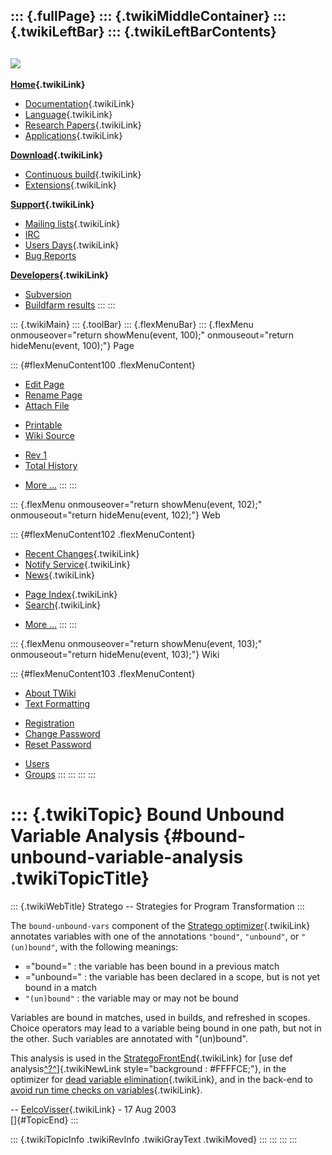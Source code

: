 ::: {.fullPage}
::: {.twikiMiddleContainer}
::: {.twikiLeftBar}
::: {.twikiLeftBarContents}
  ----------------------------------------------------------------------------------
  [![](../pub/Stratego/StrategoLogo/StrategoLogoTextlessWhite-100px.png)](WebHome)
  ----------------------------------------------------------------------------------

**[Home](WebHome){.twikiLink}**

-   [Documentation](StrategoDocumentation){.twikiLink}
-   [Language](StrategoLanguage){.twikiLink}
-   [Research Papers](StrategoPublications){.twikiLink}
-   [Applications](StrategoApplication){.twikiLink}

**[Download](StrategoDownload){.twikiLink}**

-   [Continuous build](ContinuousBuild){.twikiLink}
-   [Extensions](AdditionalPackageDownload){.twikiLink}

**[Support](StrategoSupport){.twikiLink}**

-   [Mailing lists](MailingList){.twikiLink}
-   [IRC](irc://irc.freenode.net/#stratego)
-   [Users Days](StrategoUsersDay){.twikiLink}
-   [Bug Reports](http://yellowgrass.org/project/StrategoXT)

**[Developers](StrategoDev){.twikiLink}**

-   [Subversion](https://svn.strategoxt.org/repos/StrategoXT/strategoxt/trunk)
-   [Buildfarm
    results](http://hydra.nixos.org/jobset/strategoxt/strategoxt-release/all)
:::
:::

::: {.twikiMain}
::: {.toolBar}
::: {.flexMenuBar}
::: {.flexMenu onmouseover="return showMenu(event, 100);" onmouseout="return hideMenu(event, 100);"}
Page

::: {#flexMenuContent100 .flexMenuContent}
-   [Edit
    Page](http://www.program-transformation.org/edit/Stratego/BoundUnboundVariableAnalysis?t=1536825565)
-   [Rename
    Page](http://www.program-transformation.org/rename/Stratego/BoundUnboundVariableAnalysis)
-   [Attach
    File](http://www.program-transformation.org/attach/Stratego/BoundUnboundVariableAnalysis)

<!-- -->

-   [Printable](http://www.program-transformation.org/view/Stratego/BoundUnboundVariableAnalysis?skin=print.pattern)
-   [Wiki
    Source](http://www.program-transformation.org/view/Stratego/BoundUnboundVariableAnalysis?skin=text&raw=on&contenttype=text/plain)

<!-- -->

-   [Rev
    1](http://www.program-transformation.org/view/Stratego/BoundUnboundVariableAnalysis?rev=1.1)
-   [Total
    History](http://www.program-transformation.org/rdiff/Stratego/BoundUnboundVariableAnalysis)

<!-- -->

-   [More
    \...](http://www.program-transformation.org/oops/Stratego/BoundUnboundVariableAnalysis?template=oopsmore&param1=1.1&param2=1.1)
:::
:::

::: {.flexMenu onmouseover="return showMenu(event, 102);" onmouseout="return hideMenu(event, 102);"}
Web

::: {#flexMenuContent102 .flexMenuContent}
-   [Recent Changes](WebChanges){.twikiLink}
-   [Notify Service](WebNotify){.twikiLink}
-   [News](WebNews){.twikiLink}

<!-- -->

-   [Page Index](WebIndex){.twikiLink}
-   [Search](WebSearch){.twikiLink}

<!-- -->

-   [More
    \...](http://www.program-transformation.org/oops/Stratego/BoundUnboundVariableAnalysis?template=oopsmore&param1=1.1&param2=1.1)
:::
:::

::: {.flexMenu onmouseover="return showMenu(event, 103);" onmouseout="return hideMenu(event, 103);"}
Wiki

::: {#flexMenuContent103 .flexMenuContent}
-   [About
    TWiki](http://www.program-transformation.org/view/TWiki/WebHome)
-   [Text
    Formatting](http://www.program-transformation.org/view/TWiki/TextFormattingRules)

<!-- -->

-   [Registration](http://www.program-transformation.org/view/TWiki/TWikiRegistration)
-   [Change
    Password](http://www.program-transformation.org/view/TWiki/ChangePassword)
-   [Reset
    Password](http://www.program-transformation.org/view/TWiki/ResetPassword)

<!-- -->

-   [Users](http://www.program-transformation.org/view/Main/TWikiUsers)
-   [Groups](http://www.program-transformation.org/view/Main/TWikiGroups)
:::
:::
:::
:::

::: {.twikiTopic}
Bound Unbound Variable Analysis {#bound-unbound-variable-analysis .twikiTopicTitle}
===============================

::: {.twikiWebTitle}
Stratego \-- Strategies for Program Transformation
:::

The `bound-unbound-vars` component of the [Stratego
optimizer](StrategoOptimizer){.twikiLink} annotates variables with one
of the annotations `"bound"`, `"unbound"`, or `"(un)bound"`, with the
following meanings:

-   =\"bound=\" : the variable has been bound in a previous match
-   =\"unbound=\" : the variable has been declared in a scope, but is
    not yet bound in a match
-   `"(un)bound"` : the variable may or may not be bound

Variables are bound in matches, used in builds, and refreshed in scopes.
Choice operators may lead to a variable being bound in one path, but not
in the other. Such variables are annotated with \"(un)bound\".

This analysis is used in the
[StrategoFrontEnd](StrategoFrontEnd){.twikiLink} for [use def
analysis[^?^](http://www.program-transformation.org/edit/Stratego/UseDefAnalysis?topicparent=Stratego.BoundUnboundVariableAnalysis)]{.twikiNewLink
style="background : #FFFFCE;"}, in the optimizer for [dead variable
elimination](DeadVariableElimination){.twikiLink}, and in the back-end
to [avoid run time checks on
variables](AvoidRunTimeChecksOnVariables){.twikiLink}.

\-- [EelcoVisser](../Main/EelcoVisser){.twikiLink} - 17 Aug 2003\
[]{#TopicEnd}
:::

::: {.twikiTopicInfo .twikiRevInfo .twikiGrayText .twikiMoved}
:::
:::
:::
:::
